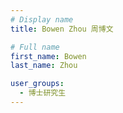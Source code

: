 ```yaml
---
# Display name
title: Bowen Zhou 周博文

# Full name
first_name: Bowen
last_name: Zhou

user_groups:
  - 博士研究生
---
```

